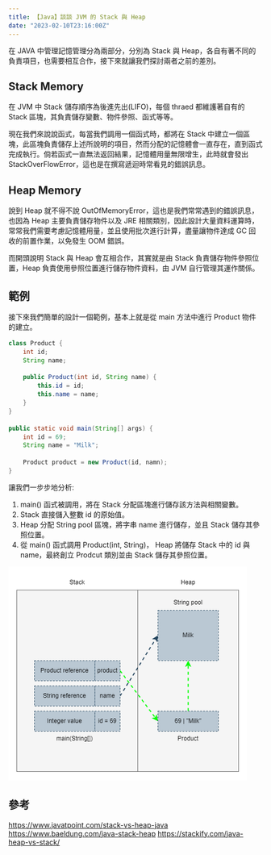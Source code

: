 ```yaml
---
title: 【Java】談談 JVM 的 Stack 與 Heap
date: "2023-02-10T23:16:00Z"
---
```


在 JAVA 中管理記憶管理分為兩部分，分別為 Stack 與 Heap，各自有著不同的負責項目，也需要相互合作，接下來就讓我們探討兩者之前的差別。

## Stack Memory
在 JVM 中 Stack 儲存順序為後進先出(LIFO)，每個 thraed 都維護著自有的 Stack 區塊，其負責儲存變數、物件參照、函式等等。

現在我們來說說函式，每當我們調用一個函式時，都將在 Stack 中建立一個區塊，此區塊負責儲存上述所說明的項目，然而分配的記憶體會一直存在，直到函式完成執行。倘若函式一直無法返回結果，記憶體用量無限增生，此時就會發出 StackOverFlowError，這也是在撰寫遞迴時常看見的錯誤訊息。

## Heap Memory
說到 Heap 就不得不說 OutOfMemoryError，這也是我們常常遇到的錯誤訊息，也因為 Heap 主要負責儲存物件以及 JRE 相關類別，因此設計大量資料運算時，常常我們需要考慮記憶體用量，並且使用批次進行計算，盡量讓物件達成 GC 回收的前置作業，以免發生 OOM 錯誤。

而開頭說明 Stack 與 Heap 會互相合作，其實就是由 Stack 負責儲存物件參照位置，Heap 負責使用參照位置進行儲存物件資料，由 JVM 自行管理其運作關係。

## 範例
接下來我們簡單的設計一個範例，基本上就是從 main 方法中進行 Product 物件的建立。

```java
class Product {
    int id;
    String name;

    public Product(int id, String name) {
        this.id = id;
        this.name = name;
    }
}

public static void main(String[] args) {
    int id = 69;
    String name = "Milk";

    Product product = new Product(id, namn);
}
```
讓我們一步步地分析:
1. main() 函式被調用，將在 Stack 分配區塊進行儲存該方法與相關變數。
2. Stack 直接儲入整數 id 的原始值。
3. Heap 分配 String pool 區塊，將字串 name 進行儲存，並且 Stack 儲存其參照位置。 
4. 從 main() 函式調用 Product(int, String)， Heap 將儲存 Stack 中的 id 與 name，最終創立 Prodcut 類別並由 Stack 儲存其參照位置。 

![Stack_Heap_Example.drawio](./Stack_Heap_Example.drawio.png)

## 參考
https://www.javatpoint.com/stack-vs-heap-java
https://www.baeldung.com/java-stack-heap
https://stackify.com/java-heap-vs-stack/